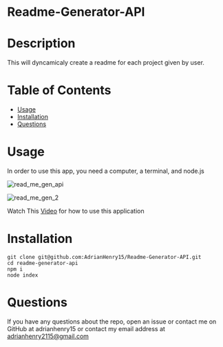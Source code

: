 # Readme-Generator-API

# Description

This will dyncamicaly create a readme for each project given by user.

# Table of Contents
- [Usage](#usage)
- [Installation](#installation)
- [Questions](#questions)

# Usage

In order to use this app, you need a computer, a terminal, and node.js

![read_me_gen_api](https://user-images.githubusercontent.com/95331448/163889508-5ad0a204-c085-4c92-acb9-5977772ab613.png)

![read_me_gen_2](https://user-images.githubusercontent.com/95331448/163889516-692e4920-dfdf-4b62-8a50-5d61e16967ab.png)

Watch This [Video](https://youtu.be/bjM-4c8beqY) for how to use this application

# Installation

``` 
git clone git@github.com:AdrianHenry15/Readme-Generator-API.git
cd readme-generator-api
npm i 
node index 
```

# Questions

If you have any questions about the repo, open an issue or contact me on GitHub at adrianhenry15 or contact my email address at adrianhenry2115@gmail.com

